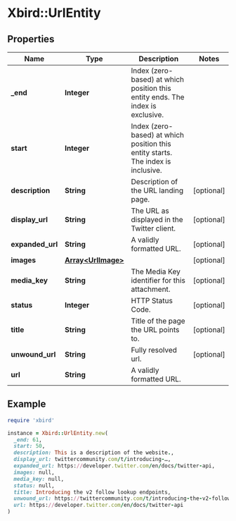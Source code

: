 # Xbird::UrlEntity

## Properties

| Name | Type | Description | Notes |
| ---- | ---- | ----------- | ----- |
| **_end** | **Integer** | Index (zero-based) at which position this entity ends.  The index is exclusive. |  |
| **start** | **Integer** | Index (zero-based) at which position this entity starts.  The index is inclusive. |  |
| **description** | **String** | Description of the URL landing page. | [optional] |
| **display_url** | **String** | The URL as displayed in the Twitter client. | [optional] |
| **expanded_url** | **String** | A validly formatted URL. | [optional] |
| **images** | [**Array&lt;UrlImage&gt;**](UrlImage.md) |  | [optional] |
| **media_key** | **String** | The Media Key identifier for this attachment. | [optional] |
| **status** | **Integer** | HTTP Status Code. | [optional] |
| **title** | **String** | Title of the page the URL points to. | [optional] |
| **unwound_url** | **String** | Fully resolved url. | [optional] |
| **url** | **String** | A validly formatted URL. |  |

## Example

```ruby
require 'xbird'

instance = Xbird::UrlEntity.new(
  _end: 61,
  start: 50,
  description: This is a description of the website.,
  display_url: twittercommunity.com/t/introducing-…,
  expanded_url: https://developer.twitter.com/en/docs/twitter-api,
  images: null,
  media_key: null,
  status: null,
  title: Introducing the v2 follow lookup endpoints,
  unwound_url: https://twittercommunity.com/t/introducing-the-v2-follow-lookup-endpoints/147118,
  url: https://developer.twitter.com/en/docs/twitter-api
)
```

